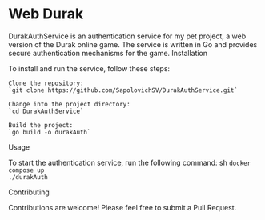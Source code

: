 <h1>Web Durak</h1>
DurakAuthService is an authentication service for my pet project, a web version of the Durak online game. The service is written in Go and provides secure authentication mechanisms for the game.
Installation

To install and run the service, follow these steps:

    Clone the repository:
    `git clone https://github.com/SapolovichSV/DurakAuthService.git`

    Change into the project directory:
    `cd DurakAuthService`

    Build the project:
    `go build -o durakAuth`
Usage

To start the authentication service, run the following command:
sh
    `docker compose up`    
    `./durakAuth`

Contributing

Contributions are welcome! Please feel free to submit a Pull Request.
